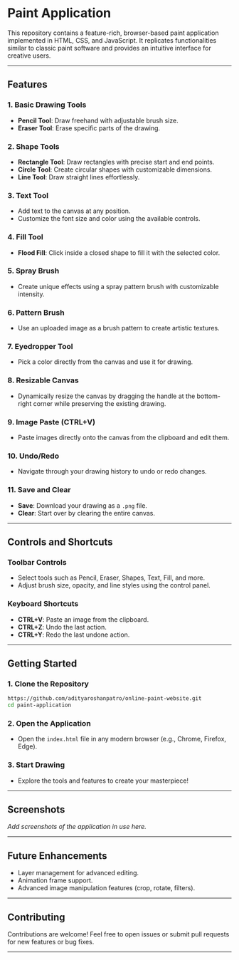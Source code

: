 # Paint Application

This repository contains a feature-rich, browser-based paint application implemented in HTML, CSS, and JavaScript. It replicates functionalities similar to classic paint software and provides an intuitive interface for creative users.

---

## Features

### 1. **Basic Drawing Tools**
- **Pencil Tool**: Draw freehand with adjustable brush size.
- **Eraser Tool**: Erase specific parts of the drawing.

### 2. **Shape Tools**
- **Rectangle Tool**: Draw rectangles with precise start and end points.
- **Circle Tool**: Create circular shapes with customizable dimensions.
- **Line Tool**: Draw straight lines effortlessly.

### 3. **Text Tool**
- Add text to the canvas at any position.
- Customize the font size and color using the available controls.

### 4. **Fill Tool**
- **Flood Fill**: Click inside a closed shape to fill it with the selected color.

### 5. **Spray Brush**
- Create unique effects using a spray pattern brush with customizable intensity.

### 6. **Pattern Brush**
- Use an uploaded image as a brush pattern to create artistic textures.

### 7. **Eyedropper Tool**
- Pick a color directly from the canvas and use it for drawing.

### 8. **Resizable Canvas**
- Dynamically resize the canvas by dragging the handle at the bottom-right corner while preserving the existing drawing.

### 9. **Image Paste (CTRL+V)**
- Paste images directly onto the canvas from the clipboard and edit them.

### 10. **Undo/Redo**
- Navigate through your drawing history to undo or redo changes.

### 11. **Save and Clear**
- **Save**: Download your drawing as a `.png` file.
- **Clear**: Start over by clearing the entire canvas.

---

## Controls and Shortcuts

### Toolbar Controls
- Select tools such as Pencil, Eraser, Shapes, Text, Fill, and more.
- Adjust brush size, opacity, and line styles using the control panel.

### Keyboard Shortcuts
- **CTRL+V**: Paste an image from the clipboard.
- **CTRL+Z**: Undo the last action.
- **CTRL+Y**: Redo the last undone action.

---

## Getting Started

### 1. Clone the Repository
```bash
https://github.com/adityaroshanpatro/online-paint-website.git
cd paint-application
```

### 2. Open the Application
- Open the `index.html` file in any modern browser (e.g., Chrome, Firefox, Edge).

### 3. Start Drawing
- Explore the tools and features to create your masterpiece!

---

## Screenshots

_Add screenshots of the application in use here._

---

## Future Enhancements
- Layer management for advanced editing.
- Animation frame support.
- Advanced image manipulation features (crop, rotate, filters).

---

## Contributing

Contributions are welcome! Feel free to open issues or submit pull requests for new features or bug fixes.

---



